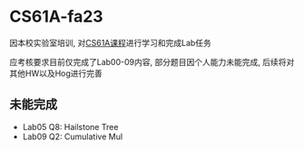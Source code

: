 # CS61A-fa23

因本校实验室培训, 对[CS61A课程](https://inst.eecs.berkeley.edu/~cs61a/fa23/)进行学习和完成Lab任务

应考核要求目前仅完成了Lab00-09内容, 部分题目因个人能力未能完成, 后续将对其他HW以及Hog进行完善

## 未能完成

- Lab05 Q8: Hailstone Tree
- Lab09 Q2: Cumulative Mul
